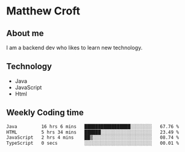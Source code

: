 # Matthew Croft

## About me
I am a backend dev who likes to learn new technology. 

## Technology
- Java
- JavaScript
- Html

## Weekly Coding time
<!--START_SECTION:waka-->

```txt
Java         16 hrs 6 mins   █████████████████░░░░░░░░   67.76 %
HTML         5 hrs 34 mins   ██████░░░░░░░░░░░░░░░░░░░   23.49 %
JavaScript   2 hrs 4 mins    ██▒░░░░░░░░░░░░░░░░░░░░░░   08.74 %
TypeScript   0 secs          ░░░░░░░░░░░░░░░░░░░░░░░░░   00.01 %
```

<!--END_SECTION:waka-->
